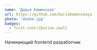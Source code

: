 ```yaml
---
name: 'Дарья Каменская'
url: https://github.com/DariaKamenskaya
photo: 'dasha.jpg'
badges:
  - first-contribution-small
---
```

Начинающий frontend разработчик

